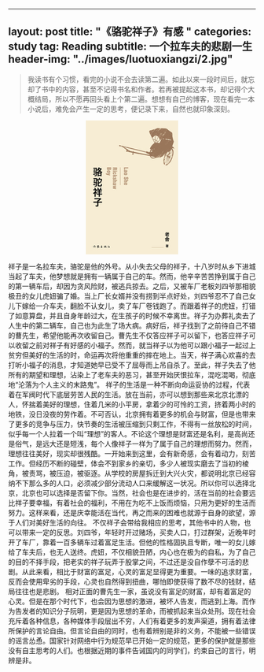 
---
layout: post
title: "《骆驼祥子》有感 "
categories: study
tag: Reading
subtitle: 一个拉车夫的悲剧一生
header-img: "../images/luotuoxiangzi/2.jpg"
---
	

> 我读书有个习惯，看完的小说不会去读第二遍。如此以来一段时间后，就忘却了书中的内容，甚至不记得书名和作者。若再被提起这本书，却记得个大概结局，所以不愿再回头看上个第二遍。想想有自己的博客，现在看完一本小说后，难免会产生一定的思考，便记录下来，自然也就印象深刻。

<center><p><img src="../images/luotuoxiangzi/1.jpg" align="center"></p></center>
      祥子是一名拉车夫，骆驼是他的外号。从小失去父母的祥子，十八岁时从乡下进城当起了车夫，他梦想就是拥有一辆属于自己的车。然而，他辛辛苦苦挣到属于自己的第一辆车后，却因为贪风险财，被逃兵掠去。之后，又被车厂老板刘四爷那相貌极丑的女儿虎妞骗了婚。当上厂长女婿并没有捞到半点好处，刘四爷忍不了自己女儿下嫁给一介车夫，翻脸不认女儿，卖了车厂卷钱跑了。而跟着祥子的虎妞，打错了如意算盘，并且自身年龄过大，在生孩子的时候不幸离世。祥子为办葬礼卖去了人生中的第二辆车，自己也为此生了场大病。病好后，祥子找到了之前待自己不错的曹先生，希望他能再次收留自己。曹先生不仅答应祥子可以留下，也答应祥子可以收留之前对祥子有好感的小福子。然而，就当祥子以为他可以跟小福子一起过上贫穷但美好的生活的时，命运再次将他重重的摔在地上。当天，祥子满心欢喜的去打听小福子的消息，才知道她早已受不了屈辱而上吊自杀了。至此，祥子失去了他所有的期望和理想，沾染上了老车夫的恶习，甚至开始厌恨拉车，混吃混喝，彻底地“沦落为个人主义的末路鬼”。
      祥子的生活是一种不断向命运妥协的过程，代表着在军阀时代下底层劳苦人民的生活。放在当前，亦可以想到那些来北京北漂的人，怀揣着美好的理想，住着几米的小平房，拿着少的可怜的工资，挤着两小时的地铁，没日没夜的劳作着。不可否认，北京拥有着更多的机会与财富，但是也带来了更多的竞争与压力，快节奏的生活被压缩到只剩工作，不得有一丝放松的时间，似乎每一个人拉着一个叫“理想”的客人。不论这个理想是财富还是名利，是高尚还是俗气，是远大还是短浅，每个人像祥子一样为了属于自己的理想而努力。然而，理想往往美好，现实却很残酷。一开始来到这里，会有新奇感，会有着动力，刻苦工作。但经历不断的碰壁，体会不到家乡的亲切，多少人被现实磨去了当初的棱角，被责骂，被压迫，被驱逐。从学校的房屋拆迁到大兴火灾，都说明北京已经容纳不下那么多的人口，必须减少部分流动人口来缓解这一状况。所以你可以选择北京，北京也可以选择是否留下你。当然，社会也是在进步的，活在当前的社会要远比祥子要幸福，有着社会的福利，不用在为吃不上饭而烦恼，只用为更好的生活而努力。这样来看，还是庆幸能活在当代，再之而来的困难也就源于自身的欲望，源于人们对美好生活的向往。
       不仅祥子会带给我相应的思考，其他书中的人物，也可以带来一定的反思。刘四爷，年轻时开过赌场，买卖人口，打过群架，近晚年时开了车厂，靠着一百多辆车过着富足生活。但他的性格固执且专断，唯一的女儿嫁给了车夫后，也无人送终。虎妞，不仅相貌丑陋，内心也在极为的自私，为了自己的目的不择手段，把老实的祥子玩弄于股掌之间，不过还是没自作孽不可活的悲剧。从此来看，相比于财富的富足，心灵的富足显得更为重要。一味的追求财富，反而会使用卑劣的手段，心灵也自然得到扭曲，哪怕即使获得了数不尽的钱财，结局往往也是悲剧。
      相对正面的曹先生一家，虽说没有富足的财富，却有着富足的心灵。但是在那个时代下，也会因为思想的激进，被坏人告发，而逃到上海。而作为告发者的知识分子阮明，更是因为思想的革命，而被抓起来当众处刑。现在社会充斥着各种信息，各种媒体手段层出不穷，人们有着更多的发声渠道，拥有着法律所保护的言论自由。但言论自由的同时，也有着辨别是非的义务，不能被一些错误的谣言怂恿。国家针对网络中行为规范早已开始一定的规范，更多的保护就是那些没有自主思考的人们。也根据近期的事件告诫国内的同学们，约束自己的言行，明辨是非。

        
     
      
